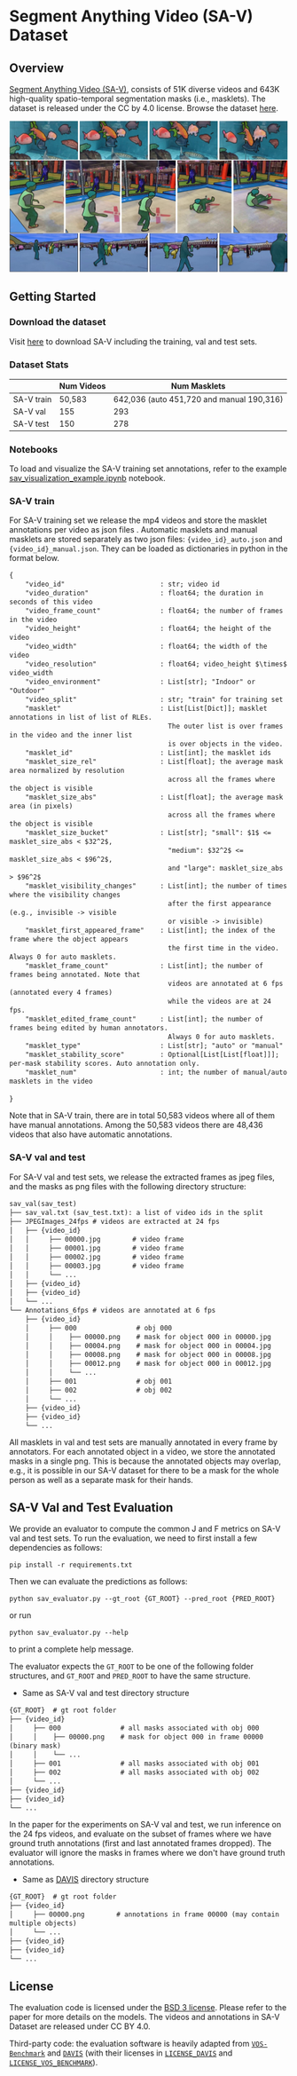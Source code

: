 # Segment Anything Video (SA-V) Dataset

## Overview

[Segment Anything Video (SA-V)](https://ai.meta.com/datasets/segment-anything-video/), consists of 51K diverse videos and 643K high-quality spatio-temporal segmentation masks (i.e., masklets). The dataset is released under the CC by 4.0 license. Browse the dataset [here](https://sam2.metademolab.com/dataset).

![SA-V dataset](../assets/sa_v_dataset.jpg?raw=true)

## Getting Started

### Download the dataset

Visit [here](https://ai.meta.com/datasets/segment-anything-video-downloads/) to download SA-V including the training, val and test sets.

### Dataset Stats

|            | Num Videos | Num Masklets                              |
| ---------- | ---------- | ----------------------------------------- |
| SA-V train | 50,583     | 642,036 (auto 451,720 and manual 190,316) |
| SA-V val   | 155        | 293                                       |
| SA-V test  | 150        | 278                                       |

### Notebooks

To load and visualize the SA-V training set annotations, refer to the example [sav_visualization_example.ipynb](sav_visualization_example.ipynb) notebook.

### SA-V train

For SA-V training set we release the mp4 videos and store the masklet annotations per video as json files . Automatic masklets and manual masklets are stored separately as two json files: `{video_id}_auto.json` and `{video_id}_manual.json`. They can be loaded as dictionaries in python in the format below.

```
{
    "video_id"                        : str; video id
    "video_duration"                  : float64; the duration in seconds of this video
    "video_frame_count"               : float64; the number of frames in the video
    "video_height"                    : float64; the height of the video
    "video_width"                     : float64; the width of the video
    "video_resolution"                : float64; video_height $\times$ video_width
    "video_environment"               : List[str]; "Indoor" or "Outdoor"
    "video_split"                     : str; "train" for training set
    "masklet"                         : List[List[Dict]]; masklet annotations in list of list of RLEs.
                                        The outer list is over frames in the video and the inner list
                                        is over objects in the video.
    "masklet_id"                      : List[int]; the masklet ids
    "masklet_size_rel"                : List[float]; the average mask area normalized by resolution
                                        across all the frames where the object is visible
    "masklet_size_abs"                : List[float]; the average mask area (in pixels)
                                        across all the frames where the object is visible
    "masklet_size_bucket"             : List[str]; "small": $1$ <= masklet_size_abs < $32^2$,
                                        "medium": $32^2$ <= masklet_size_abs < $96^2$,
                                        and "large": masklet_size_abs > $96^2$
    "masklet_visibility_changes"      : List[int]; the number of times where the visibility changes
                                        after the first appearance (e.g., invisible -> visible
                                        or visible -> invisible)
    "masklet_first_appeared_frame"    : List[int]; the index of the frame where the object appears
                                        the first time in the video. Always 0 for auto masklets.
    "masklet_frame_count"             : List[int]; the number of frames being annotated. Note that
                                        videos are annotated at 6 fps (annotated every 4 frames)
                                        while the videos are at 24 fps.
    "masklet_edited_frame_count"      : List[int]; the number of frames being edited by human annotators.
                                        Always 0 for auto masklets.
    "masklet_type"                    : List[str]; "auto" or "manual"
    "masklet_stability_score"         : Optional[List[List[float]]]; per-mask stability scores. Auto annotation only.
    "masklet_num"                     : int; the number of manual/auto masklets in the video

}
```

Note that in SA-V train, there are in total 50,583 videos where all of them have manual annotations. Among the 50,583 videos there are 48,436 videos that also have automatic annotations.

### SA-V val and test

For SA-V val and test sets, we release the extracted frames as jpeg files, and the masks as png files with the following directory structure:

```
sav_val(sav_test)
├── sav_val.txt (sav_test.txt): a list of video ids in the split
├── JPEGImages_24fps # videos are extracted at 24 fps
│   ├── {video_id}
│   │     ├── 00000.jpg        # video frame
│   │     ├── 00001.jpg        # video frame
│   │     ├── 00002.jpg        # video frame
│   │     ├── 00003.jpg        # video frame
│   │     └── ...
│   ├── {video_id}
│   ├── {video_id}
│   └── ...
└── Annotations_6fps # videos are annotated at 6 fps
    ├── {video_id}
    │     ├── 000               # obj 000
    │     │    ├── 00000.png    # mask for object 000 in 00000.jpg
    │     │    ├── 00004.png    # mask for object 000 in 00004.jpg
    │     │    ├── 00008.png    # mask for object 000 in 00008.jpg
    │     │    ├── 00012.png    # mask for object 000 in 00012.jpg
    │     │    └── ...
    │     ├── 001               # obj 001
    │     ├── 002               # obj 002
    │     └── ...
    ├── {video_id}
    ├── {video_id}
    └── ...
```

All masklets in val and test sets are manually annotated in every frame by annotators. For each annotated object in a video, we store the annotated masks in a single png. This is because the annotated objects may overlap, e.g., it is possible in our SA-V dataset for there to be a mask for the whole person as well as a separate mask for their hands.

## SA-V Val and Test Evaluation

We provide an evaluator to compute the common J and F metrics on SA-V val and test sets. To run the evaluation, we need to first install a few dependencies as follows:

```
pip install -r requirements.txt
```

Then we can evaluate the predictions as follows:

```
python sav_evaluator.py --gt_root {GT_ROOT} --pred_root {PRED_ROOT}
```

or run

```
python sav_evaluator.py --help
```

to print a complete help message.

The evaluator expects the `GT_ROOT` to be one of the following folder structures, and `GT_ROOT` and `PRED_ROOT` to have the same structure.

- Same as SA-V val and test directory structure

```
{GT_ROOT}  # gt root folder
├── {video_id}
│     ├── 000               # all masks associated with obj 000
│     │    ├── 00000.png    # mask for object 000 in frame 00000 (binary mask)
│     │    └── ...
│     ├── 001               # all masks associated with obj 001
│     ├── 002               # all masks associated with obj 002
│     └── ...
├── {video_id}
├── {video_id}
└── ...
```

In the paper for the experiments on SA-V val and test, we run inference on the 24 fps videos, and evaluate on the subset of frames where we have ground truth annotations (first and last annotated frames dropped). The evaluator will ignore the masks in frames where we don't have ground truth annotations.

- Same as [DAVIS](https://github.com/davisvideochallenge/davis2017-evaluation) directory structure

```
{GT_ROOT}  # gt root folder
├── {video_id}
│     ├── 00000.png        # annotations in frame 00000 (may contain multiple objects)
│     └── ...
├── {video_id}
├── {video_id}
└── ...
```

## License

The evaluation code is licensed under the [BSD 3 license](LICENSE). Please refer to the paper for more details on the models. The videos and annotations in SA-V Dataset are released under CC BY 4.0.

Third-party code: the evaluation software is heavily adapted from [`VOS-Benchmark`](https://github.com/hkchengrex/vos-benchmark) and [`DAVIS`](https://github.com/davisvideochallenge/davis2017-evaluation) (with their licenses in [`LICENSE_DAVIS`](LICENSE_DAVIS) and [`LICENSE_VOS_BENCHMARK`](LICENSE_VOS_BENCHMARK)).
